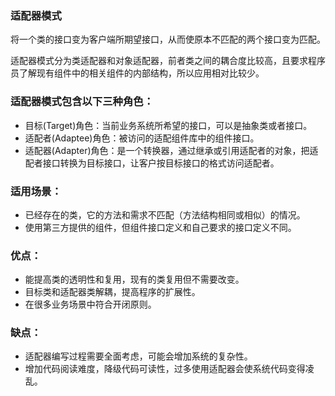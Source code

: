 ### 适配器模式

将一个类的接口变为客户端所期望接口，从而使原本不匹配的两个接口变为匹配。

适配器模式分为类适配器和对象适配器，前者类之间的耦合度比较高，且要求程序员了解现有组件中的相关组件的内部结构，所以应用相对比较少。

### 适配器模式包含以下三种角色：

* 目标(Target)角色：当前业务系统所希望的接口，可以是抽象类或者接口。
* 适配者(Adaptee)角色：被访问的适配组件库中的组件接口。
* 适配器(Adapter)角色：是一个转换器，通过继承或引用适配者的对象，把适配者接口转换为目标接口，让客户按目标接口的格式访问适配者。

### 适用场景：

* 已经存在的类，它的方法和需求不匹配（方法结构相同或相似）的情况。
* 使用第三方提供的组件，但组件接口定义和自己要求的接口定义不同。

### 优点：

* 能提高类的透明性和复用，现有的类复用但不需要改变。
* 目标类和适配器类解耦，提高程序的扩展性。
* 在很多业务场景中符合开闭原则。

### 缺点：

* 适配器编写过程需要全面考虑，可能会增加系统的复杂性。
* 增加代码阅读难度，降级代码可读性，过多使用适配器会使系统代码变得凌乱。
